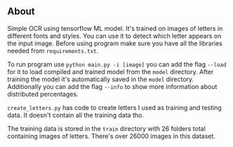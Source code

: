 ## About

Simple OCR using tensorflow ML model. It's trained on images of letters in different fonts and styles. You can use it to detect which letter appears on the input image. Before using program make sure you have all the libraries needed from `requirements.txt`.

To run program use `python main.py -i [image]` you can add the flag `--load` for it to load compiled and trained model from the `model` directory. After training the model it's automatically saved in the `model` directory. Additionally you can add the flag `--info` to show more information about distributed percentages.

`create_letters.py` has code to create letters I used as training and testing data. It doesn't contain all the training data tho. 

The training data is stored in the `train` directory with 26 folders total containing images of letters. There's over 26000 images in this dataset.